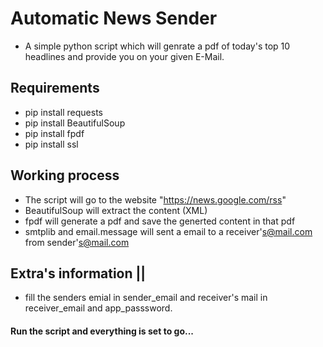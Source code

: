 # Automatic News Sender
- A simple python script which will genrate a pdf of today's top 10 headlines and provide you on your given E-Mail.

## Requirements 
* pip install requests
* pip install BeautifulSoup
* pip install fpdf
* pip install ssl

## Working process 
- The script will go to the website "https://news.google.com/rss" 
- BeautifulSoup will extract the content  (XML) 
- fpdf will generate a pdf and save the generted content in that pdf 
- smtplib and email.message will sent a email to a receiver's@mail.com from sender's@mail.com

## Extra's information ||
 * fill the senders emial in sender_email and receiver's mail in receiver_email and app_passsword.
 
#### Run the script and everything is set to go...